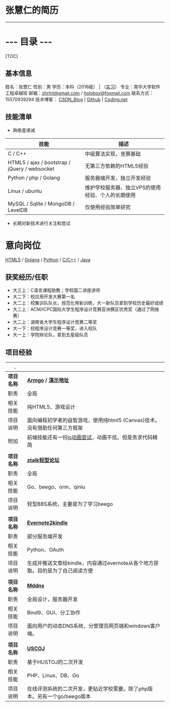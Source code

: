 # 张慧仁的简历

---

# --- 目录 ---

[TOC]

## 基本信息

姓名：张慧仁
性别：男
学历：本科（2016级） |  （[实习](/.)）
专业：南华大学软件工程卓越班
邮箱：zhrlnt@gmail.com / holoboy@foxmail.com
联系方式：15570939294
技术博客： [CSDN_Blog](http://blog.csdn.net/kzzhr) |  [Github](https://github.com/micln) |  [Coding.net](https://coding.net/u/kzzhr)

## 技能清单

- 熟练度递减

|技能|描述|
|---|---|
|C / C++ |中级算法实现，竞赛基础|
|HTML5 / ajax / bootstrap / jQuery / websocket |无第三方依赖的HTML5经验|
|Python / php / Golang |服务器端开发，独立开发经验|
|Linux / ubuntu |维护学校服务器、独立VPS的使用经验、个人的长期使用|
|MySQL / Sqlite / MongoDB / LevelDB|仅使用经验简单研究|


- 长期对新技术进行关注和尝试


# 意向岗位

 [HTML5](/.) / [Golang](/.) / [Python](/.) / [C/C++](/.) / [Java](/.)

## 获奖经历/任职

- 大三上：C语言课程助教；学校国二讲座讲师
- 大二下：校应用开发大赛第一名
- 大二上：校集训队队长，规范化带新训练，大一新队员拿到学校历史最好成绩
- 大二上：ACM/ICPC国际大学生程序设计竞赛亚洲赛区优秀奖（通过了网络赛）
- 大二上：湖南省大学生程序设计竞赛二等奖
- 大一下：校程序设计竞赛一等奖，进入校队
- 大一上：学院辩论队，拿到五星级队员

## 项目经验

|.||
|---|:---|
|**项目名称**|**[Armgo](https://coding.net/u/kzzhr/p/ArmGo/git) /  [演示地址](http://armgo.coding.io/)**|
|职责    |全局
|相关技能|纯HTML5、游戏设计
|项目说明|面向编程初学者的益智游戏，使用纯html5 (Canvas)技术。没有借助任何第三方框架|
|附加|前端技能还有一份[js动画尝试](http://h5tricks.codingapp.com/)，动画不炫。但是务求代码精简|
|||
|**项目名称**|**[ztalk轻型论坛](https://coding.net/u/kzzhr/p/ztalk/git)**|
|职责    |全局
|相关技能|Go、beego、orm、qiniu
|项目说明|轻型BBS系统，主要是为了学习beego
|||
|**项目名称**|**[Evernote2kindle](https://github.com/pokerG/Evernote2kindle)**|
|职责    |部分服务端开发|
|相关技能|Python、OAuth|
|项目说明|生成并推送文章给kindle，内容通过evernote从各个地方获取。目的是为了自己阅读方便
|||
|**项目名称**|**[Mddns](https://coding.net/u/kzzhr/p/mddns)**|
|职责    |全局设计，服务器开发|
|相关技能|Bind9、GUI、分工协作|
|项目说明|面向用户的动态DNS系统，分管理员网页端和windows客户端。
|||
|**项目名称**|**[USCOJ](http://cs203.net:9988/)**|
|职责    |基于HUSTOJ的二次开发|
|相关技能|PHP、Linux、DB、Go|
|项目说明|在线评测系统的二次开发，更贴近学校需要。除了php版本。另有一个go/beego版本



